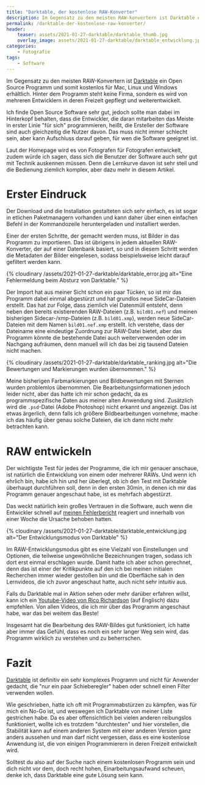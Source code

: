 ```yaml
---
title: "Darktable, der kostenlose RAW-Konverter"
description: Im Gegensatz zu den meisten RAW-konvertern ist Darktable ein Open Source Programm und somit kostenlos erhältlich, in diesem Post nehme ich es unter die Lupe und schildere meine Erfahrungen damit.
permalink: /darktable-der-kostenlose-raw-konverter/
header:
    teaser: assets/2021-01-27-darktable/darktable_thumb.jpg
    overlay_image: assets/2021-01-27-darktable/darktable_entwicklung.jpg
categories:
    - Fotografie
tags:
    - Software
---
```


Im Gegensatz zu den meisten RAW-Konvertern ist [Darktable][1] ein Open Source Programm und somit kostenlos für Mac, Linux und Windows erhältlich. 
Hinter dem Programm steht keine Firma, sondern es wird von mehreren Entwicklern in deren Freizeit gepflegt und weiterentwickelt.

Ich finde Open Source Software sehr gut, jedoch sollte man dabei im Hinterkopf behalten, dass die Entwickler, 
die daran mitarbeiten das Meiste in erster Linie "für sich" programmieren, heißt, die Ersteller der Software sind auch gleichzeitig die Nutzer davon. 
Das muss nicht immer schlecht sein, aber kann Aufschluss darauf geben, für wen die Software geeignet ist.

Laut der Homepage wird es von Fotografen für Fotografen entwickelt, zudem würde ich sagen, dass sich die Benutzer der Software auch sehr gut mit Technik auskennen müssen. 
Denn die Lernkurve davon ist sehr steil und die Bedienung ziemlich komplex, aber dazu mehr in diesem Artikel.

# Erster Eindruck

Der Download und die Installation gestalteten sich sehr einfach, es ist sogar in etlichen Paketmanagern vorhanden 
und kann daher über einen einfachen Befehl in der Kommandozeile heruntergeladen und installiert werden.

Einer der ersten Schritte, der gemacht werden muss, ist Bilder in das Programm zu importieren. 
Das ist übrigens in jedem aktuellen RAW-Konverter, der auf einer Datenbank basiert, 
so und in diesem Schritt werden die Metadaten der Bilder eingelesen, sodass beispielsweise leicht darauf gefiltert werden kann.

{% cloudinary /assets/2021-01-27-darktable/darktable_error.jpg alt="Eine Fehlermeldung beim Absturz von Darktable." %}

Der Import hat aus meiner Sicht schon ein paar Tücken, so ist mir das Programm dabei einmal abgestürzt und hat grundlos neue SideCar-Dateien erstellt. 
Das hat zur Folge, dass ziemlich viel Datenmüll entsteht, denn neben den bereits existierenden RAW-Dateien (z.B. `bild01.nef`) und meinen bisherigen Sidecar-/xmp-Dateien (z.B. `bild01.xmp`), 
werden neue SideCar-Dateien mit dem Namen `bild01.nef.xmp` erstellt. 
Ich verstehe, dass der Dateiname eine eindeutige Zuordnung zur RAW-Datei bietet, aber das Programm könnte die bestehende Datei auch weiterverwenden oder im Nachgang aufräumen, 
denn manuell will ich das bei zig tausend Dateien nicht machen.

{% cloudinary /assets/2021-01-27-darktable/darktable_ranking.jpg alt="Die Bewertungen und Markierungen wurden übernommen." %}

Meine bisherigen Farbmarkierungen und Bildbewertungen mit Sternen wurden problemlos übernommen. 
Die Bearbeitungsinformationen jedoch leider nicht, aber das hatte ich mir schon gedacht, da es programmspezifische Daten aus meiner alten Anwendung sind. 
Zusätzlich wird die `.psd`-Datei (Adobe Photoshop) nicht erkannt und angezeigt. Das ist etwas ärgerlich, denn falls ich größere Bildbearbeitungen vornehme, 
mache ich das häufig über genau solche Dateien, die ich dann nicht mehr betrachten kann.

# RAW entwickeln

Der wichtigste Test für jedes der Programme, die ich mir genauer anschaue, ist natürlich die Entwicklung von einem oder mehrerer RAWs. 
Und wenn ich ehrlich bin, habe ich hin und her überlegt, ob ich den Test mit Darktable überhaupt durchführen soll, denn in den ersten 30min, 
in denen ich mir das Programm genauer angeschaut habe, ist es mehrfach abgestürzt.

Das weckt natürlich kein großes Vertrauen in die Software, auch wenn die Entwickler schnell auf [meinen Fehlerbericht](https://github.com/darktable-org/darktable/issues/7627) reagiert 
und innerhalb von einer Woche die Ursache behoben hatten.

{% cloudinary /assets/2021-01-27-darktable/darktable_entwicklung.jpg alt="Der Entwicklungsmodus von Darktable" %}

Im RAW-Entwicklungsmodus gibt es eine Vielzahl von Einstellungen und Optionen, die teilweise ungewöhnliche Bezeichnungen tragen, 
sodass ich dort erst einmal erschlagen wurde. Damit hatte ich aber schon gerechnet, denn das ist einer der Kritikpunkte auf den ich bei meinen initialen Recherchen immer wieder gestoßen bin 
und die Oberfläche sah in den Lernvideos, die ich zuvor angeschaut hatte, auch nicht sehr intuitiv aus.

Falls du Darktable mal in Aktion sehen oder mehr darüber erfahren willst, kann ich ein [Youtube-Video von Rico Richardson](https://www.youtube.com/watch?v=xi4x2qQkG8c) (auf Englisch) dazu empfehlen. 
Von allen Videos, die ich mir über das Programm angeschaut habe, war das bei weitem das Beste!

Insgesamt hat die Bearbeitung des RAW-Bildes gut funktioniert, ich hatte aber immer das Gefühl, dass es noch ein sehr langer Weg sein wird, das Programm wirklich zu verstehen und zu beherrschen.

# Fazit

[Darktable][1] ist definitiv ein sehr komplexes Programm und nicht für Anwender gedacht, die "nur ein paar Schieberegler" haben oder schnell einen Filter verwenden wollen.

Wie geschrieben, hatte ich oft mit Programmabstürzen zu kämpfen, was für mich ein No-Go ist, und weswegen ich Darktable von meiner Liste gestrichen habe. 
Da es aber offensichtlich bei vielen anderen reibungslos funktioniert, wollte ich es trotzdem "durchtesten" und hier vorstellen, 
die Stabilität kann auf einem anderen System mit einer anderen Version ganz anders aussehen und man darf nicht vergessen, 
dass es eine kostenlose Anwendung ist, die von einigen Programmierern in deren Freizeit entwickelt wird.

Solltest du also auf der Suche nach einem kostenlosen Programm sein und dich nicht vor dem, doch recht hohen, Einarbeitungsaufwand scheuen, denke ich, dass Darktable eine gute Lösung sein kann.


[1]: https://www.darktable.org/
